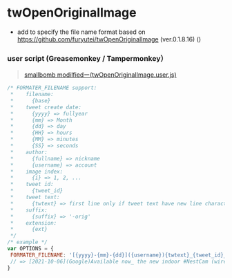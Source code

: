 twOpenOriginalImage
========================================
- add to specify the file name format based on https://github.com/furyutei/twOpenOriginalImage (ver.0.1.8.16) ()

### user script (Greasemonkey / Tampermonkey）
> [smallbomb modilfiedー(twOpenOriginalImage.user.js)](https://github.com/smallbomb/twOpenOriginalImage/raw/master/src/js/twOpenOriginalImage.user.js) 

```js
/* FORMATER_FILENAME support:
 *    filename:
 *      {base}
 *    tweet create date:
 *      {yyyy} => fullyear
 *      {mm} => Month
 *      {dd} => day
 *      {HH} => hours
 *      {MM} => minutes
 *      {SS} => seconds
 *    author:
 *      {fullname} => nickname
 *      {username} => account
 *    image index:
 *      {i} => 1, 2, ...
 *    tweet id:
 *      {tweet_id}
 *    tweet text:
 *      {twtext} => first line only if tweet text have new line character('\n').
 *    suffix:
 *      {suffix} => '-orig'
 *    extension:
 *      {ext}
 */
/* example */
var OPTIONS = {
 FORMATER_FILENAME: '[{yyyy}-{mm}-{dd}]({username}){twtext}_{tweet_id}_{i}.{ext}'
 // => [2021-10-06](Google)Available now_ the new indoor #NestCam (wired) from Google. _1445486492734816268_1.jpg
}

